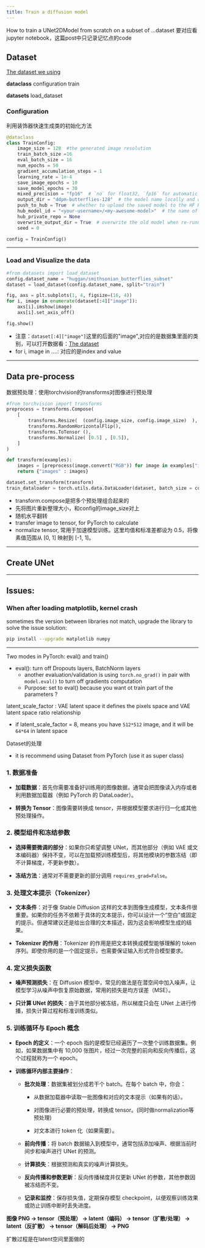 ```yaml
---
title: Train a diffusion model
---
```

How to train a UNet2DModel from scratch on a subset of ...dataset
要对应看jupyter notebook，这篇post中只记录记忆点的code
## Dataset
[The dataset we using ](https://huggingface.co/datasets/huggan/smithsonian_butterflies_subset)

**dataclass**
configuration train 


**datasets**
load_dataset
### Configuration
利用装饰器快速生成类的初始化方法
```python
@dataclass
class TrainConfig:
    image_size = 128  #the generated image resolution
    train_batch_size =16
    eval_batch_size = 16
    num_epochs = 50
    gradient_accumulation_steps = 1
    learning_rate = 1e-4
    save_image_epochs = 10
    save_model_epochs = 30
    mixed_precision = "fp16"  # `no` for float32, `fp16` for automatic mixed precision
    output_dir = "ddpm-butterflies-128"  # the model name locally and on the HF Hub
    push_to_hub = True  # whether to upload the saved model to the HF Hub
    hub_model_id = "<your-username>/<my-awesome-model>"  # the name of the repository to create on the HF Hub
    hub_private_repo = None
    overwrite_output_dir = True  # overwrite the old model when re-running the notebook
    seed = 0

config = TrainConfig()

```
---

### Load and Visualize the data
```python
#from datasets import load_dataset
config.dataset_name = "huggan/smithsonian_butterflies_subset"
dataset = load_dataset(config.dataset_name, split="train")

fig, axs = plt.subplots(1, 4, figsize=(16, 4))
for i, image in enumerate(dataset[:4]["image"]):
    axs[i].imshow(image)
    axs[i].set_axis_off()

fig.show()
```

* 注意：`dataset[:4]["image"]`这里的后面的"image",对应的是数据集里面的类别，可以打开数据看：[The dataset](https://huggingface.co/datasets/huggan/smithsonian_butterflies_subset)
* for i, image in ....: 对应的是index and value
---
## Data pre-process 

数据预处理：使用torchvision的transforms对图像进行预处理
```python
#from torchvision import transforms
preprocess = transforms.Compose(
    [
        transforms.Resize(  (config.image_size, config.image_size)  ),
        transforms.RandomHorizontalFlip(),
        transforms.ToTensor (),
        transforms.Normalize( [0.5] , [0.5]),
    ]
)

def transform(examples):
    images = [preprocess(image.convert("RGB")) for image in examples["image"]] 
    return {"images" : images}

dataset.set_transform(transform)
train_dataloader = torch.utils.data.DataLoader(dataset, batch_size = config.train_batch_size, shuffle = True)
```
* transform.compose是把多个预处理组合起来的
* 先将图片重新整理大小，和config的image_size对上
* 随机水平翻转
* transfer image to tensor, for PyTorch to calculate
* normalize tensor, 常用于加速模型训练。这里均值和标准差都设为 0.5，将像素值范围从 \[0, 1] 映射到 \[-1, 1]。

---

## Create UNet
---
## Issues:
### When after loading matplotlib, kernel crash

sometimes the version between libraries not match, upgrade the library to solve the issue
solution:
```bash
pip install --upgrade matplotlib numpy
```






---

Two modes in PyTorch: eval() and train()
* eval(): turn off Dropouts layers, BatchNorm layers
	* another evaluation/validation is using `torch.no_grad()` in pair with `model.eval()` to turn off gradients computation
	* Purpose: set to eval() because you want ot train part of the parameters ?





latent_scale_factor : VAE latent space
it defines the pixels space and VAE latent space ratio relationship
* if latent_scale_factor = 8, means you have `512*512` image, and it will be `64*64` in latent space



Dataset的处理
* it is recommend using Dataset from PyTorch (use it as super class)



### 1. 数据准备

- **加载数据**：首先你需要准备好训练用的图像数据，通常会把图像读入内存或者利用数据加载器（例如 PyTorch 的 DataLoader）。
    
- **转换为 Tensor**：图像需要转换成 tensor，并根据模型要求进行归一化或其他预处理操作。
    

### 2. 模型组件和冻结参数

- **选择需要微调的部分**：如果你只希望调整 UNet，而其他部分（例如 VAE 或文本编码器）保持不变，可以在加载预训练模型后，将其他模块的参数冻结（即不计算梯度，不更新参数）。
    
- **冻结方法**：通常对不需要更新的部分调用 `requires_grad=False`。
    

### 3. 处理文本提示（Tokenizer）

- **文本条件**：对于像 Stable Diffusion 这样的文本到图像生成模型，文本条件很重要。如果你的任务不依赖于具体的文本提示，你可以设计一个“空白”或固定的提示。但通常建议还是给出合理的文本描述，因为这会影响模型生成的结果。
    
- **Tokenizer 的作用**：Tokenizer 的作用是把文本转换成模型能够理解的 token 序列。即使你用的是一个固定提示，也需要保证输入形式符合模型要求。
    

### 4. 定义损失函数

- **噪声预测损失**：在 Diffusion 模型中，常见的做法是在潜空间中加入噪声，让模型学习从噪声中恢复原始数据，常用的损失是均方误差（MSE）。
    
- **只计算 UNet 的损失**：由于其他部分被冻结，所以梯度只会在 UNet 上进行传播，损失计算过程和标准训练类似。
    

### 5. 训练循环与 Epoch 概念

- **Epoch 的定义**：一个 epoch 指的是模型已经遍历了一次整个训练数据集。例如，如果数据集中有 10,000 张图片，经过一次完整的前向和反向传播后，这个过程就称为一个 epoch。
    
- **训练循环内部主要操作**：
    
    - **批次处理**：数据集被划分成若干个 batch。在每个 batch 中，你会：
        
        - 从数据加载器中读取一批图像和对应的文本提示（如果有的话）。
            
        - 对图像进行必要的预处理，转换成 tensor。(同时做normalization等预处理)
            
        - 对文本进行 token 化（如果需要）。
            
    - **前向传播**：将 batch 数据输入到模型中，通常包括添加噪声、根据当前时间步和噪声进行 UNet 的预测。
        
    - **计算损失**：根据预测和真实的噪声计算损失。
        
    - **反向传播和参数更新**：反向传播梯度并仅更新 UNet 的参数，其他参数因被冻结而不变。
        
    - **记录和监控**：保存损失值，定期保存模型 checkpoint，以便观察训练效果或防止训练中断时丢失进度。



**图像 PNG → tensor（预处理） → latent（编码） → tensor（扩散/处理） → latent（反扩散） → tensor（解码后处理） → PNG**

扩散过程是在latent空间里面做的



